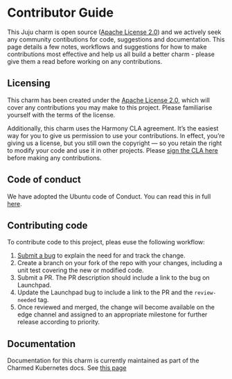 # Contributor Guide

This Juju charm is open source ([Apache License 2.0](./LICENSE)) and we actively seek any community contibutions
for code, suggestions and documentation.
This page details a few notes, workflows and suggestions for how to make contributions most effective and help us
all build a better charm - please give them a read before working on any contributions.

## Licensing

This charm has been created under the [Apache License 2.0](./LICENSE), which will cover any contributions you may
make to this project. Please familiarise yourself with the terms of the license.

Additionally, this charm uses the Harmony CLA agreement.  It’s the easiest way for you to give us permission to
use your contributions.
In effect, you’re giving us a license, but you still own the copyright — so you retain the right to modify your
code and use it in other projects. Please [sign the CLA here](https://ubuntu.com/legal/contributors/agreement) before
making any contributions.

## Code of conduct

We have adopted the Ubuntu code of Conduct. You can read this in full [here](https://ubuntu.com/community/code-of-conduct).

## Contributing code

To contribute code to this project, pleas euse the following workflow:

1. [Submit a bug](https://bugs.launchpad.net/charm-kubernetes-master/+filebug) to explain the need for and track the change.
2. Create a branch on your fork of the repo with your changes, including a unit test covering the new or modified code.
3. Submit a PR. The PR description should include a link to the bug on Launchpad.
4. Update the Launchpad bug to include a link to the PR and the `review-needed` tag.
5. Once reviewed and merged, the change will become available on the edge channel and assigned to an appropriate milestone
   for further release according to priority.

## Documentation

Documentation for this charm is currently maintained as part of the Charmed Kubernetes docs.
See [this page](https://github.com/charmed-kubernetes/kubernetes-docs/blob/master/pages/k8s/charm-kubernetes-master.md)
